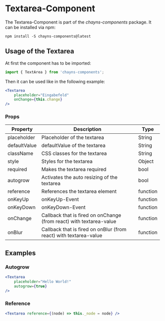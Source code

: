 # Textarea-Component #
The Textarea-Component is part of the *chayns-components* package. It can be installed via npm:

    npm install -S chayns-components@latest


## Usage of the Textarea ##
At first the component has to be imported:

```jsx
import { TextArea } from 'chayns-components';
```

Then it can be used like in the following example:
```jsx
<Textarea
    placeholder="Eingabefeld"
    onChange={this.change}
/>
```

### Props ###

| Property   | Description                                                                            | Type     |
|------------|----------------------------------------------------------------------------------------|----------|
| placeholder  | Placeholder of the textarea                                                          | String   |
| defaultValue | defaultValue of the textarea                                                         | String   |
| className    | CSS classes for the textarea                                                         | String   |
| style        | Styles for the textarea                                                              | Object   |
| required     | Makes the textarea required                                                          | bool     |
| autogrow     | Activates the auto resizing of the textarea                                          | bool     |
| reference    | References the textarea element                                                      | function |
| onKeyUp      | onKeyUp-Event                                                                        | function |
| onKeyDown    | onKeyDown-Event                                                                      | function |
| onChange     | Callback that is fired on onChange (from react) with textarea-value                  | function |
| onBlur       | Callback that is fired on onBlur (from react) with textarea-value                    | function |


## Examples ##

### Autogrow ###
```jsx
<Textarea
    placeholder="Hello World!"
    autogrow={true}
/>
```

### Reference ###
```jsx
<Textarea reference={(node) => this._node = node} />
```